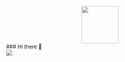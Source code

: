      
     
     
    
<div id="header" align="center">
  <img src="https://media.giphy.com/media/v1.Y2lkPTc5MGI3NjExN2EyMmI0YmMzNDJhYWQ2NGQxYTE5MzY3MjI1YTc2NDNjMGU0NTA0MyZjdD1z/M9gbBd9nbDrOTu1Mqx/giphy.gif" width="100"/>
</div>
                                                                            ### Hi there 👋
<div>
     <img src="https://github-readme-stats.vercel.app/api?username=thegreatpayload&theme=tokyonight&show_icons=true"/>
<div>
     


<!--
**thegreatpayload/thegreatpayload** is a ✨ _special_ ✨ repository because its `README.md` (this file) appears on your GitHub profile.

Here are some ideas to get you started:



- 🔭 I’m currently working on ...
- 🌱 I’m currently learning ...
- 👯 I’m looking to collaborate on ...
- 🤔 I’m looking for help with ...
- 💬 Ask me about ...
- 📫 How to reach me:catact@ thegreatpayload@gmail.com
- 😄 Pronouns: ...
- ⚡ Fun fact: ...
-->
